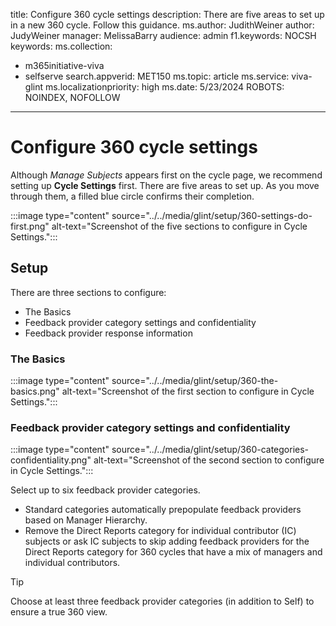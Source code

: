 title: Configure 360 cycle settings
description: There are five areas to set up in a new 360 cycle. Follow this guidance.
ms.author: JudithWeiner
author: JudyWeiner
manager: MelissaBarry
audience: admin
f1.keywords: NOCSH
keywords: 
ms.collection:  
- m365initiative-viva
- selfserve 
search.appverid: MET150 
ms.topic: article
ms.service: viva-glint
ms.localizationpriority: high
ms.date: 5/23/2024
ROBOTS: NOINDEX, NOFOLLOW
---

# Configure 360 cycle settings

Although *Manage Subjects* appears first on the cycle page, we recommend setting up **Cycle Settings** first. There are five areas to set up. As you move through them, a filled blue circle confirms their completion.

:::image type="content" source="../../media/glint/setup/360-settings-do-first.png" alt-text="Screenshot of the five sections to configure in Cycle Settings.":::

## Setup
There are three sections to configure:
- The Basics
- Feedback provider category settings and confidentiality
- Feedback provider response information

### The Basics
:::image type="content" source="../../media/glint/setup/360-the-basics.png" alt-text="Screenshot of the first section to configure in Cycle Settings.":::

### Feedback provider category settings and confidentiality

:::image type="content" source="../../media/glint/setup/360-categories-confidentiality.png" alt-text="Screenshot of the second section to configure in Cycle Settings.":::

Select up to six feedback provider categories. 
- Standard categories automatically prepopulate feedback providers based on Manager Hierarchy.
- Remove the Direct Reports category for individual contributor (IC) subjects or ask IC subjects to skip adding feedback providers for the Direct Reports category for 360 cycles that have a mix of managers and individual contributors.

>[!TIP]
>Choose at least three feedback provider categories (in addition to Self) to ensure a true 360 view.



